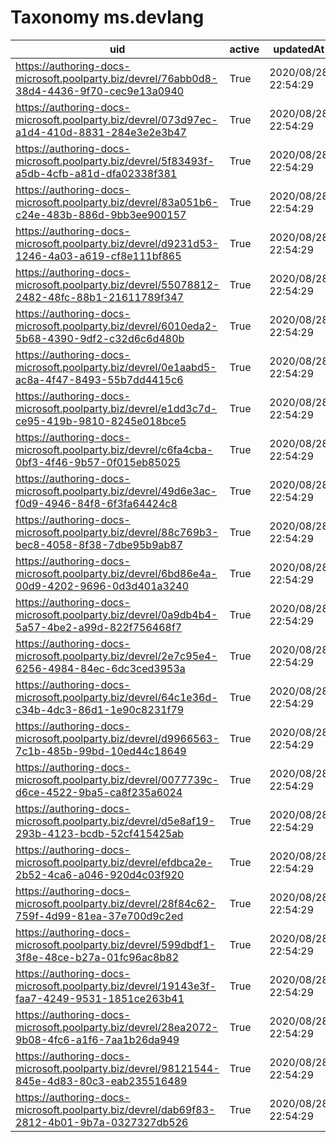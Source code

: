 # Taxonomy ms.devlang

|uid                                                                                       |active|updatedAt          |createdAt          |updatedBy                                               |slug       |label      |
|------------------------------------------------------------------------------------------|------|-------------------|-------------------|--------------------------------------------------------|-----------|-----------|
|https://authoring-docs-microsoft.poolparty.biz/devrel/76abb0d8-38d4-4436-9f70-cec9e13a0940|True  |2020/08/28 22:54:29|2020/08/28 22:54:29|https://microsoft-devrel.poolparty.biz/user/dana.bublitz|rest-api   |Rest Api   |
|https://authoring-docs-microsoft.poolparty.biz/devrel/073d97ec-a1d4-410d-8831-284e3e2e3b47|True  |2020/08/28 22:54:29|2020/08/28 22:54:29|https://microsoft-devrel.poolparty.biz/user/dana.bublitz|cpp        |Cpp        |
|https://authoring-docs-microsoft.poolparty.biz/devrel/5f83493f-a5db-4cfb-a81d-dfa02338f381|True  |2020/08/28 22:54:29|2020/08/28 22:54:29|https://microsoft-devrel.poolparty.biz/user/dana.bublitz|ruby       |Ruby       |
|https://authoring-docs-microsoft.poolparty.biz/devrel/83a051b6-c24e-483b-886d-9bb3ee900157|True  |2020/08/28 22:54:29|2020/08/28 22:54:29|https://microsoft-devrel.poolparty.biz/user/dana.bublitz|go         |Go         |
|https://authoring-docs-microsoft.poolparty.biz/devrel/d9231d53-1246-4a03-a619-cf8e111bf865|True  |2020/08/28 22:54:29|2020/08/28 22:54:29|https://microsoft-devrel.poolparty.biz/user/dana.bublitz|nodejs     |Nodejs     |
|https://authoring-docs-microsoft.poolparty.biz/devrel/55078812-2482-48fc-88b1-21611789f347|True  |2020/08/28 22:54:29|2020/08/28 22:54:29|https://microsoft-devrel.poolparty.biz/user/dana.bublitz|c          |C          |
|https://authoring-docs-microsoft.poolparty.biz/devrel/6010eda2-5b68-4390-9df2-c32d6c6d480b|True  |2020/08/28 22:54:29|2020/08/28 22:54:29|https://microsoft-devrel.poolparty.biz/user/dana.bublitz|vstscli    |Vstscli    |
|https://authoring-docs-microsoft.poolparty.biz/devrel/0e1aabd5-ac8a-4f47-8493-55b7dd4415c6|True  |2020/08/28 22:54:29|2020/08/28 22:54:29|https://microsoft-devrel.poolparty.biz/user/dana.bublitz|fsharp     |Fsharp     |
|https://authoring-docs-microsoft.poolparty.biz/devrel/e1dd3c7d-ce95-419b-9810-8245e018bce5|True  |2020/08/28 22:54:29|2020/08/28 22:54:29|https://microsoft-devrel.poolparty.biz/user/dana.bublitz|php        |Php        |
|https://authoring-docs-microsoft.poolparty.biz/devrel/c6fa4cba-0bf3-4f46-9b57-0f015eb85025|True  |2020/08/28 22:54:29|2020/08/28 22:54:29|https://microsoft-devrel.poolparty.biz/user/dana.bublitz|java       |Java       |
|https://authoring-docs-microsoft.poolparty.biz/devrel/49d6e3ac-f0d9-4946-84f8-6f3fa64424c8|True  |2020/08/28 22:54:29|2020/08/28 22:54:29|https://microsoft-devrel.poolparty.biz/user/dana.bublitz|vb         |Vb         |
|https://authoring-docs-microsoft.poolparty.biz/devrel/88c769b3-bec8-4058-8f38-7dbe95b9ab87|True  |2020/08/28 22:54:29|2020/08/28 22:54:29|https://microsoft-devrel.poolparty.biz/user/dana.bublitz|powershell |Powershell |
|https://authoring-docs-microsoft.poolparty.biz/devrel/6bd86e4a-00d9-4202-9696-0d3d401a3240|True  |2020/08/28 22:54:29|2020/08/28 22:54:29|https://microsoft-devrel.poolparty.biz/user/dana.bublitz|typescript |Typescript |
|https://authoring-docs-microsoft.poolparty.biz/devrel/0a9db4b4-5a57-4be2-a99d-822f756468f7|True  |2020/08/28 22:54:29|2020/08/28 22:54:29|https://microsoft-devrel.poolparty.biz/user/dana.bublitz|spark-scala|Spark Scala|
|https://authoring-docs-microsoft.poolparty.biz/devrel/2e7c95e4-6256-4984-84ec-6dc3ced3953a|True  |2020/08/28 22:54:29|2020/08/28 22:54:29|https://microsoft-devrel.poolparty.biz/user/dana.bublitz|python     |Python     |
|https://authoring-docs-microsoft.poolparty.biz/devrel/64c1e36d-c34b-4dc3-86d1-1e90c8231f79|True  |2020/08/28 22:54:29|2020/08/28 22:54:29|https://microsoft-devrel.poolparty.biz/user/dana.bublitz|javascript |Javascript |
|https://authoring-docs-microsoft.poolparty.biz/devrel/d9966563-7c1b-485b-99bd-10ed44c18649|True  |2020/08/28 22:54:29|2020/08/28 22:54:29|https://microsoft-devrel.poolparty.biz/user/dana.bublitz|azurecli   |Azurecli   |
|https://authoring-docs-microsoft.poolparty.biz/devrel/0077739c-d6ce-4522-9ba5-ca8f235a6024|True  |2020/08/28 22:54:29|2020/08/28 22:54:29|https://microsoft-devrel.poolparty.biz/user/dana.bublitz|csharp     |Csharp     |
|https://authoring-docs-microsoft.poolparty.biz/devrel/d5e8af19-293b-4123-bcdb-52cf415425ab|True  |2020/08/28 22:54:29|2020/08/28 22:54:29|https://microsoft-devrel.poolparty.biz/user/dana.bublitz|cli        |CLI        |
|https://authoring-docs-microsoft.poolparty.biz/devrel/efdbca2e-2b52-4ca6-a046-920d4c03f920|True  |2020/08/28 22:54:29|2020/08/28 22:54:29|https://microsoft-devrel.poolparty.biz/user/dana.bublitz|objective-c|Objective C|
|https://authoring-docs-microsoft.poolparty.biz/devrel/28f84c62-759f-4d99-81ea-37e700d9c2ed|True  |2020/08/28 22:54:29|2020/08/28 22:54:29|https://microsoft-devrel.poolparty.biz/user/dana.bublitz|swift      |Swift      |
|https://authoring-docs-microsoft.poolparty.biz/devrel/599dbdf1-3f8e-48ce-b27a-01fc96ac8b82|True  |2020/08/28 22:54:29|2020/08/28 22:54:29|https://microsoft-devrel.poolparty.biz/user/dana.bublitz|json       |Json       |
|https://authoring-docs-microsoft.poolparty.biz/devrel/19143e3f-faa7-4249-9531-1851ce263b41|True  |2020/08/28 22:54:29|2020/08/28 22:54:29|https://microsoft-devrel.poolparty.biz/user/dana.bublitz|r          |R          |
|https://authoring-docs-microsoft.poolparty.biz/devrel/28ea2072-9b08-4fc6-a1f6-7aa1b26da949|True  |2020/08/28 22:54:29|2020/08/28 22:54:29|https://microsoft-devrel.poolparty.biz/user/dana.bublitz|dotnet     |Dotnet     |
|https://authoring-docs-microsoft.poolparty.biz/devrel/98121544-845e-4d83-80c3-eab235516489|True  |2020/08/28 22:54:29|2020/08/28 22:54:29|https://microsoft-devrel.poolparty.biz/user/dana.bublitz|brainscript|Brainscript|
|https://authoring-docs-microsoft.poolparty.biz/devrel/dab69f83-2812-4b01-9b7a-0327327db526|True  |2020/08/28 22:54:29|2020/08/28 22:54:29|https://microsoft-devrel.poolparty.biz/user/dana.bublitz|qsharp     |Qsharp     |
